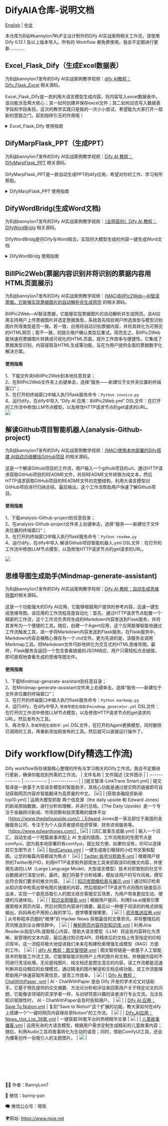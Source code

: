 # DifyAIA仓库-说明文档
[English](README_EN.md) | [中文](README.md)

本仓库为B站#bannylon7#UP主设计制作的Dify AI实战案例相关工作流，请使用 Dify 0.12.1 及以上版本导入。所有的 Workflow 都免费使用，我会不定期进行更新…………

## Excel_Flask_Dify（生成Excel数据表）
为B战bannylon7发布的Dify AI实战案例教学视频：[dify AI教程：Dify_Flask_Excel](https://www.bilibili.com/video/BV1WKkzYhEAM/) 相关源码。<br><br>
Excel_Flask_Dify是一款利用大语言模型生成内容，将内容写入excel数据表中。该功能涉及两大核心；其一如何创建并保存excel文件；其二如何动态写入数据表字段和字段条目。这次的教学实践只是我的一次小小尝试，希望能为大家打开一扇新的思路之门，起到抛砖引玉的作用哦！
<details>
<summary>Excel_Flask_Dify 使用指南</summary>

#### 使用指南
1、下载文件夹Excel_Flask_Dify到本地任意目录；<br>
2、在Excel_Flask_Dify文件夹上右键单击，选择“服务——新建位于文件夹位置的终端窗口“；<br>
3、在打开的终端命令窗口输入命令：cd Excel_flask_Service；然后执行启动flask服务命令：`python3 Excel_flask_Service.py`<br>
4、运行dify，在dify中导入 “Dify AI应用：Excel_Flask_Dify.yml” DSL文件，根据flask服务生成的链接地址对应修改http请求节点；然后执行即可。<br>
</details>

## DifyMarpFlask_PPT（生成PPT）
为B战bannylon7发布的Dify AI实战案例教学视频：[Dify AI 教程：DifyMarpFlask_PPT](https://www.bilibili.com/video/BV1CL6MYKEGd/) 相关源码。<br><br>
DifyMarpFlask_PPT是一款自动生成PPT的dify应用，希望对你的工作、学习有所帮助。
<details>
<summary>DifyMarpFlask_PPT 使用指南</summary>

#### 使用指南
1、下载文件夹DifyMarpFlask_PPT到本地任意目录；<br>
2、在DifyMarpFlask_PPT文件夹上右键单击，选择“服务——新建位于文件夹位置的终端窗口“；<br>
3、在打开的终端命令窗口输入命令：cd marp-flask-service；然后执行启动flask服务命令：`python3 marp-flask-service.py`<br>
4、运行dify，在dify中导入 “PPT生成工具.yml” DSL文件，根据flask服务生成的链接地址对应修改http请求节点；然后生成工具。<br>
5、最后导入 “PPT制作助手.yml” DSL文件，重新添加工具后即可执行操作。
</details>

## DifyWordBridg(生成Word文档)
为B战bannylon7发布的Dify AI实战案例教学视频：[（全网首创）Dify AI 教程：DifyWordBridg](https://www.bilibili.com/video/BV13vSuYyE9X/) 相关源码。<br><br>
DifyWordBridg是将Dify与Word结合。实现将大模型生成的内容一键生成Word文档
<details>
<summary>DifyWordBridg 使用指南</summary>

#### 使用指南
1、下载文件夹DifyWordBridg到本地任意目录；<br>
2、在DifyWordBridg文件夹上右键单击，选择“服务——新建位于文件夹位置的终端窗口“；<br>
3、在打开的终端窗口中输入执行启动flask服务命令：`Python3 Doc_flask_app.py`<br>
4、运行dify，在dify中导入 “Dify AI 应用：DifyWordBridg.yml” DSL文件：在打开的工作流中修改LLM节点模型，以及修改HTTP请求节点的post请求的URL。<br>
![](https://raw.githubusercontent.com/BannyLon/DifyAIA/refs/heads/main/DifyWordBridg/1732613793721.jpg)
</details>

## BillPic2Web(票据内容识别并将识别的票据内容用HTML页面展示)
为B战bannylon7发布的Dify AI实战案例教学视频：[(MAC)BillPic2Web—AI智读票据，它能够实现票据图片的自动解析并生成网页](https://www.bilibili.com/video/BV166DDYLE7n/) 的相关源码。<br><br>
BillPic2Web—AI智读票据，它能够实现票据图片的自动解析并生成网页。该AI应用支持用户上传票据图片并选定票据类型。系统首先校验用户所选类型与模型识别图片所得类型是否一致。若一致，应用将自动识别票据内容，并将其转化为可预览的HTML网页；若不一致，则提示用户确认类型后重试。简而言之，BillPic2Web能快速将票据图片转换成可视化的HTML页面，提升工作效率与便捷性。它集成了票据类型识别、内容提取及HTML生成等功能，旨在为用户提供全面的票据数字化解决方案。

#### 使用指南
1、下载文件夹bBillPic2Web到本地任意目录；<br>
2、在BillPic2Web文件夹上右键单击，选择“服务——新建位于文件夹位置的终端窗口“；<br>
3、在打开的终端窗口中输入执行flask服务命令：`Python invoice.py`<br>
4、运行dify，在dify中导入 “Dify AI 应用：BillPic2Web.yml” DSL文件：在打开的工作流中修改LLM节点模型，以及修改HTTP请求节点的get请求的URL。<br>
![](https://raw.githubusercontent.com/BannyLon/DifyAIA/refs/heads/main/BillPic2Web/1731242789983.jpg)


## 解读Github项目智能机器人(analysis-Github-project)
为B战bannylon7发布的Dify AI实战案例教学视频：[(MAC)使用本地部署的Dify搭建 AI自动总结概括GitHub项目](https://www.bilibili.com/video/BV1eNtse9Epo) 的相关源码。<br><br>
这是一个解读Github项目的工作流，用户输入一个github项目的url，通过HTTP请求获取GitHub项目的README文件，并将README文件转换为纯文本，然后HTTP请求获取GitHub项目的README文件的完整结构，利用大语言模型对GitHub项目进行归纳总结，最后输出。这个工作流帮助用户快速了解Github项目。

#### 使用指南
1、下载analysis-Github-project到任意目录；<br>
2、在analysis-Github-project文件夹上右键单击，选择“服务——新建位于文件夹位置的终端窗口“；<br>
3、在打开的终端窗口中输入执行flask服务命令：`Python readme.py`<br>
4、运行dify，在dify中导入 解读Github项目智能机器人.yml DSL文件：在打开的工作流中修改LLM节点模型，以及修改HTTP请求节点的get请求的URL。<br>

![](https://github.com/BannyLon/DifyAIA/blob/main/analysis-Github-project/readmes/analysis-Github-project.png)

## 思维导图生成助手(Mindmap-generate-assistant)
为B战bannylon7发布的Dify AI实战案例教学视频：[Dify AI 教程：自动生成思维导图](https://www.bilibili.com/video/BV1qnsDeZErX)的相关源码。<br><br>
这是一个功能强大的Dify AI应用，它能够根据用户提供的参考内容，迅速一键生成思维导图。该应用的工作流程高度自动化：首先，通过HTTP请求节点配置一个精密的工作流，这个工作流负责将生成的Markdown内容发送到Flask服务，并将其发布为一个便捷的工具。随后，创建一个Agent应用，这个应用能够智能地通过工作流触发工具，进一步将Markdown内容发送到Flask服务。在Flask服务中，Markdown内容会被精心保存为一个.md文件。更为先进的是，该服务会调用Markmap工具，将Markdown文件巧妙地转化为交互式的HTML思维导图。最终，Flask服务会返回一个包含查看链接的JSON响应，用户只需轻松点击链接，即可直观地查看生成的思维导图文件。

#### 使用指南
1、下载Mindmap-generate-assistant到任意目录；<br>
2、在Mindmap-generate-assistant文件夹上右键单击，选择“服务——新建位于文件夹位置的终端窗口“；<br>
3、在打开的终端窗口中输入执行flask服务命令：`Python markmap.py`<br>
4、运行dify，在dify中导入 `思维导图生成助手mindmap_generator.yml` DSL文件：在打开的工作流中修改LLM节点模型，以及修改HTTP请求节点的get请求的URL。然后发布为工具。<br>
5、再次导入 `思维导图生成助手.yml` DSL文件，在打开的Agent更换模型，同时删除已调用的工具，再重新添加刚发布的工具。然后就可以直接运行操作了。


# Dify workflow(Dify精选工作流)

Dify workflow将存储我精心整理的所有与学习相关的Dify工作流。我会不定期进行更新，确保你能找到所需的工作流。
| 文件名称 | 文件描述 |文件图示 |
| :-------------: | :----------: | :------------: |
| [链文智译-LinkTrans Smart.yml] |   链文智译是一款基于大型语言模型的智能助手，其核心功能是通过提交网页链接即可自动获取网页内容并智能翻译为高质量的中文。  |![](./Dify%20workflow/IME/zl41889FY.png?raw=true)|
| [获取金融投资新闻top10.yml] |   运用大模型抓取 两个信息源（the daily upside 和 Edward Jones）的新闻原始数据，进行分析和理解，并进行总结。《The Daily Upside》‌是一个专注于金融顾问新闻、市场洞察和投资策略的媒体平台（https://www.thedailyupside.com/）；Edward Jones是一家总部位于美国的金融服务公司，专注于为个人投资者提供投资管理、财务咨询服务等。（https://www.edwardjones.com/）   |![](./Dify%20workflow/IME/1739502431373.jpg?raw=true)|
| [词汇故事生成器.yml] |   输入一个词汇，自动生成一个短篇故事并配上 AI 生成的插图，工作流用到的生图节点是comfyui，因为我本地部署的有comfyui，就比较方便，如果你没有，你可以选择其它生图节点！   |![](./Dify%20workflow/IME/1736135410314.jpg?raw=true)|
| [RedCanvas.yml](https://www.bilibili.com/video/BV1jTyeYGE8q/) |   一键生成吸引眼球的小红书文案和配图，让您的每篇内容都成为焦点！   |![](./Dify%20workflow/IME/RedCanvas.jpg?raw=true)|
| [Twitter 账号分析助手.yml](https://www.bilibili.com/video/BV1Vw2QY4Ezf/)        |    根据用户提供的Twitter账户ID，利用HTTP请求和外部爬虫工具来抓取该ID的推文内容，并使用先进的LLM（Large Language Model，大型语言模型）技术对抓取到的社交平台数据进行深度分析。最终，我们将基于分析结果，模拟该用户的写作风格，撰写出符合我们要求的推文内容。     |        ![](./Dify%20workflow/IME/Twitter.jpg?raw=true) |
| [知识库图像检索与展示.yml](https://www.bilibili.com/video/BV1zexgeDEMe/)        |    通过知识检索从知识库中检索出带有图片链接的内容，然后借助HTTP请求节点将图片链接显示出来，实现一个直观且吸引人的图文结合客服交互场景，为用户带来更加生动、便捷的沟通体验。     |        ![](./Dify%20workflow/IME/1729836804207.jpg?raw=true) |
| [知识全网搜索.yml](https://www.bilibili.com/video/BV1BhtCeUEye/)        |    根据用户提问，利用Exa.ai搜索引擎搜索相关网页内容，然后对网页内容进行摘要，最后以一种便于阅读的的格式排版输出。妈妈再也不用担心我的学习，想学哪里搜哪里。     |        ![](./Dify%20workflow/IME/1729837233247.jpg?raw=true) |
| [资讯推送应用.yml](https://www.bilibili.com/video/BV1XsxneqE96/)       |    从号称程序员圈的"微博"的 Hacker News 获取最佳的文章资讯，并将整理后的资讯推送到企业微信群中。     |        ![](./Dify%20workflow/IME/1729837393352.jpg?raw=true) |
| [解析网页内容存到知识库.yml](https://www.bilibili.com/video/BV1CkxXeLEnn/)      |    利用Jina Reader从指定URL提取核心内容，借助大语言模型（LLM）将这些内容转化为清晰、易管理的文本内容，最后通过知识库API，将精炼后的文档上传至指定的ID知识库中。这一流程将极大地促进我们未来在构建检索增强生成模型（RAG）方面的工作。     |        ![](./Dify%20workflow/IME/1729837328598.jpg?raw=true) |
| [dify AI 教程：图文智控链.yml](https://www.bilibili.com/video/BV1JiyXYNE2g/)      |    图文智控链是一款基于人工智能技术的智能工作流工具。它能够智能识别用户上传的图片和文档，并根据内容的不同进行灵活处理。无论是纯图片、纯文档还是图文混合的内容，该工作流都能迅速判断并启动相应的处理模式。通过精准的图片解读和文档总结功能，该工作流能够帮助用户快速获取所需信息，提高工作效率。     |        ![](./Dify%20workflow/IME/1729845555795.jpg?raw=true) |
| [Dify AI 教程：ChatWithPaper .yml](https://www.bilibili.com/video/BV1CCSUYrExd/)     |    AI - ChatWithPaper 是由 Dify 开发的学术论文对话助手。它基于预先提供的论文摘要、方法论分析和评估来回答用户关于特定论文的问题。它能像该领域的资深学者一样，与对研究感兴趣的读者进行专业交流。当涉及知识局限性时， AI - ChatWithPaper会及时告知用户。     |        ![](./Dify%20workflow/IME/1730695240344.jpg?raw=true) |
| [Dify AI 应用：Save To Notion.yml](https://www.bilibili.com/video/BV1BaUuYXEde/)     |    复刻“Save to Notion”这个扩展的功能，教大家如何在dify上搭建一个“一键将网页内容保存至Notion”的工作流。     |        ![](./Dify%20workflow/IME/1732612780877.jpg?raw=true) |
| [Dify_AI应用：News_Hot_List_36氪.yml](https://www.bilibili.com/video/BV1R5U6YvEZB/)     |    一键获取36氪平台的热榜精华文章     |        ![](./Dify%20workflow/IME/1732613122342.jpg?raw=true) |
| [儿童故事播客.yml](https://www.bilibili.com/video/BV1xPioYPEJB/)     |    运用先进的大语言模型，根据用户需求定制生成精彩的儿童故事内容；随后，利用Audio工具将故事转化为生动的语音；同时，借助ComfyUI工具，还会为播客创作一张吸引人的主题图片。     |        ![](./Dify%20workflow/IME/1733996694245.jpg?raw=true) |


<br><br><br><br><br><br>


👨‍💼 作者：BannyLon7

💚 微信：banny-pan

🗨 微信公众号：嗯哌

🌍网站: https://www.npie.net
